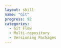 ```yaml
---
layout: skill
name: "Git"
progress: 92
categories:
  - Git Flow
  - Multi-repository
  - Versioning Packages
---
```

